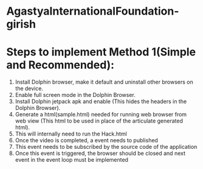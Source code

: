 # AgastyaInternationalFoundation-girish
# Steps to implement Method 1(Simple and Recommended):
1. Install Dolphin browser, make it default and uninstall other browsers on the device.
2. Enable full screen mode in the Dolphin Browser.
3. Install Dolphin jetpack apk and enable (This hides the headers in the Dolphin Browser).
4. Generate a html(sample.html) needed for running web browser from web view (This html to be used in place of the articulate generated html).
5. This will internally need to run the Hack.html
6. Once the video is completed, a event needs to published
7. This event needs to be subscribed by the source code of the application
8. Once this event is triggered, the browser should be closed and next event in the event loop must be implemented
